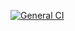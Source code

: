 [![General CI](https://github.com/lauacosta/desarrollo_software/actions/workflows/general.yaml/badge.svg)](https://github.com/lauacosta/desarrollo_software/actions/workflows/general.yaml)
